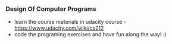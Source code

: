 ### Design Of Computer Programs

- learn the course materials in udacity course - https://www.udacity.com/wiki/cs212
- code the programing exercises and have fun along the way! :) 

